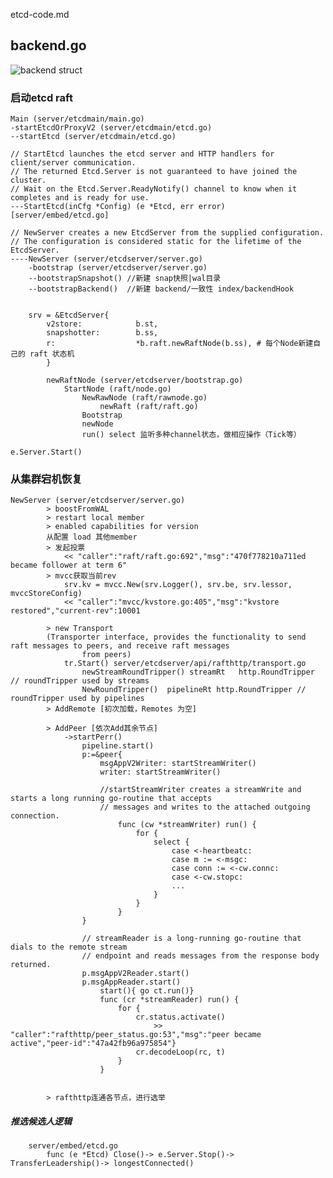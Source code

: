 etcd-code.md

## backend.go
![backend struct](https://img-blog.csdnimg.cn/2021091710544481.png)


### 启动etcd raft

	Main (server/etcdmain/main.go)
	-startEtcdOrProxyV2 (server/etcdmain/etcd.go)
	--startEtcd (server/etcdmain/etcd.go)

	// StartEtcd launches the etcd server and HTTP handlers for client/server communication.
	// The returned Etcd.Server is not guaranteed to have joined the cluster.
	// Wait on the Etcd.Server.ReadyNotify() channel to know when it completes and is ready for use.
	---StartEtcd(inCfg *Config) (e *Etcd, err error) [server/embed/etcd.go]

	// NewServer creates a new EtcdServer from the supplied configuration. 
	// The configuration is considered static for the lifetime of the EtcdServer.
	----NewServer (server/etcdserver/server.go)
		-bootstrap (server/etcdserver/server.go) 
		--bootstrapSnapshot() //新建 snap快照|wal目录
		--bootstrapBackend()  //新建 backend/一致性 index/backendHook


		srv = &EtcdServer{
			v2store:            b.st,
			snapshotter:        b.ss,
			r: 					*b.raft.newRaftNode(b.ss), # 每个Node新建自己的 raft 状态机
			}

			newRaftNode (server/etcdserver/bootstrap.go)
				StartNode (raft/node.go)
					NewRawNode (raft/rawnode.go)
						newRaft (raft/raft.go)
					Bootstrap
					newNode
					run() select 监听多种channel状态，做相应操作（Tick等）

	e.Server.Start()


### 从集群宕机恢复

	NewServer (server/etcdserver/server.go)
			> boostFromWAL
			> restart local member
			> enabled capabilities for version
			从配置 load 其他member
			> 发起投票
				<< "caller":"raft/raft.go:692","msg":"470f778210a711ed became follower at term 6"
			> mvcc获取当前rev
			    srv.kv = mvcc.New(srv.Logger(), srv.be, srv.lessor, mvccStoreConfig) 
				<< "caller":"mvcc/kvstore.go:405","msg":"kvstore restored","current-rev":10001

			> new Transport
			(Transporter interface, provides the functionality to send raft messages to peers, and receive raft messages
					from peers)
				tr.Start() server/etcdserver/api/rafthttp/transport.go 
					newStreamRoundTripper() streamRt   http.RoundTripper // roundTripper used by streams
					NewRoundTripper()  pipelineRt http.RoundTripper // roundTripper used by pipelines
			> AddRemote [初次加载，Remotes 为空]

			> AddPeer [依次Add其余节点]
				->startPerr()
					pipeline.start()
					p:=&peer{
						msgAppV2Writer: startStreamWriter()
						writer: startStreamWriter()

						//startStreamWriter creates a streamWrite and starts a long running go-routine that accepts
						// messages and writes to the attached outgoing connection.
							func (cw *streamWriter) run() {
								for {
									select {
										case <-heartbeatc:
										case m := <-msgc:
										case conn := <-cw.connc:
										case <-cw.stopc:
										...
									}
								}
							}
					}

					// streamReader is a long-running go-routine that dials to the remote stream
					// endpoint and reads messages from the response body returned.
					p.msgAppV2Reader.start() 
					p.msgAppReader.start()
						start(){ go ct.run()}
						func (cr *streamReader) run() {
							for {
								cr.status.activate()
									>> "caller":"rafthttp/peer_status.go:53","msg":"peer became active","peer-id":"47a42fb96a975854"}
								cr.decodeLoop(rc, t)
							}
						}


			> rafthttp连通各节点，进行选举

##### 推选候选人逻辑
		server/embed/etcd.go
			func (e *Etcd) Close()-> e.Server.Stop()-> TransferLeadership()-> longestConnected()


